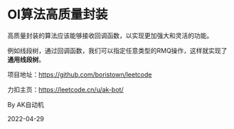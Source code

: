 # OI算法高质量封装

高质量封装的算法应该能够接收回调函数，以实现更加强大和灵活的功能。

例如线段树，通过回调函数，我们可以指定任意类型的RMQ操作，这样就实现了**通用线段树**。

项目地址：https://github.com/boristown/leetcode

力扣主页：https://leetcode.cn/u/ak-bot/

 By AK自动机

 2022-04-29
